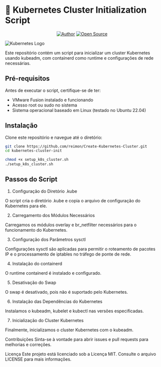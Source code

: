 # 🚀 Kubernetes Cluster Initialization Script

<p align="center">
<a href="https://github.com/DeepSociety"><img title="Author" src="https://img.shields.io/badge/Author-DeepSociety-svg?style=for-the-badge&logo=github"></a>
<a href="#"><img title="Open Source" src="https://img.shields.io/badge/Open%20Source-%E2%9D%A4-green?style=for-the-badge"></a>
</p>

![Kubernetes Logo](https://kubernetes.io/images/kubernetes-horizontal-color.png)

Este repositório contém um script para inicializar um cluster Kubernetes usando kubeadm, com containerd como runtime e configurações de rede necessárias.

## Pré-requisitos

Antes de executar o script, certifique-se de ter:

- VMware Fusion instalado e funcionando
- Acesso root ou sudo no sistema
- Sistema operacional baseado em Linux (testado no Ubuntu 22.04)

## Instalação

Clone este repositório e navegue até o diretório:

```bash
git clone https://github.com/reimon/Create-Kubernetes-Cluster.git
cd kubernetes-cluster-init

chmod +x setup_k8s_cluster.sh
./setup_k8s_cluster.sh
```

## Passos do Script

1. Configuração do Diretório .kube

O script cria o diretório .kube e copia o arquivo de configuração do Kubernetes para ele.

2. Carregamento dos Módulos Necessários

Carregamos os módulos overlay e br_netfilter necessários para o funcionamento do Kubernetes.

3. Configuração dos Parâmetros sysctl

Configurações sysctl são aplicadas para permitir o roteamento de pacotes IP e o processamento de iptables no tráfego de ponte de rede.

4. Instalação do containerd

O runtime containerd é instalado e configurado.

5. Desativação do Swap

O swap é desativado, pois não é suportado pelo Kubernetes.

6. Instalação das Dependências do Kubernetes

Instalamos o kubeadm, kubelet e kubectl nas versões especificadas.

7. Inicialização do Cluster Kubernetes

Finalmente, inicializamos o cluster Kubernetes com o kubeadm.

Contribuições
Sinta-se à vontade para abrir issues e pull requests para melhorias e correções.

Licença
Este projeto está licenciado sob a Licença MIT. Consulte o arquivo LICENSE para mais informações.
